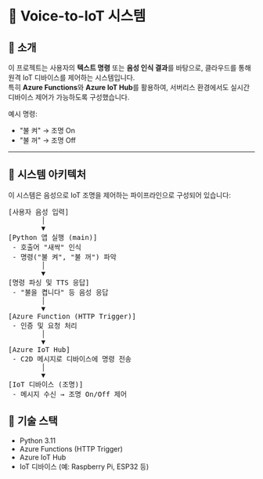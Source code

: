 # 📡 Voice-to-IoT 시스템

## 📌 소개

이 프로젝트는 사용자의 **텍스트 명령** 또는 **음성 인식 결과**를 바탕으로, 클라우드를 통해 원격 IoT 디바이스를 제어하는 시스템입니다.  
특히 **Azure Functions**와 **Azure IoT Hub**를 활용하여, 서버리스 환경에서도 실시간 디바이스 제어가 가능하도록 구성했습니다.

예시 명령:

- "불 켜" → 조명 On
- "불 꺼" → 조명 Off

---

## 🔧 시스템 아키텍처

이 시스템은 음성으로 IoT 조명을 제어하는 파이프라인으로 구성되어 있습니다:

<pre>
[사용자 음성 입력]
        │
        ▼
[Python 앱 실행 (main)]
 - 호출어 "새싹" 인식
 - 명령("불 켜", "불 꺼") 파악
        │
        ▼
[명령 파싱 및 TTS 응답]
 - "불을 켭니다" 등 음성 응답
        │
        ▼
[Azure Function (HTTP Trigger)]
 - 인증 및 요청 처리
        │
        ▼
[Azure IoT Hub]
 - C2D 메시지로 디바이스에 명령 전송
        │
        ▼
[IoT 디바이스 (조명)]
 - 메시지 수신 → 조명 On/Off 제어
</pre>

## 🧩 기술 스택

- Python 3.11
- Azure Functions (HTTP Trigger)
- Azure IoT Hub
- IoT 디바이스 (예: Raspberry Pi, ESP32 등)
